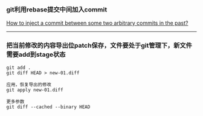 ### git利用rebase提交中间加入commit

[How to inject a commit between some two arbitrary commits in the past?](https://stackoverflow.com/questions/32315156/how-to-inject-a-commit-between-some-two-arbitrary-commits-in-the-past)

---

### 把当前修改的内容导出位patch保存，文件要处于git管理下，新文件需要add到stage状态

```
git add .
git diff HEAD > new-01.diff

应用，恢复导出的修改
git apply new-01.diff

更多参数
git diff --cached --binary HEAD
```
